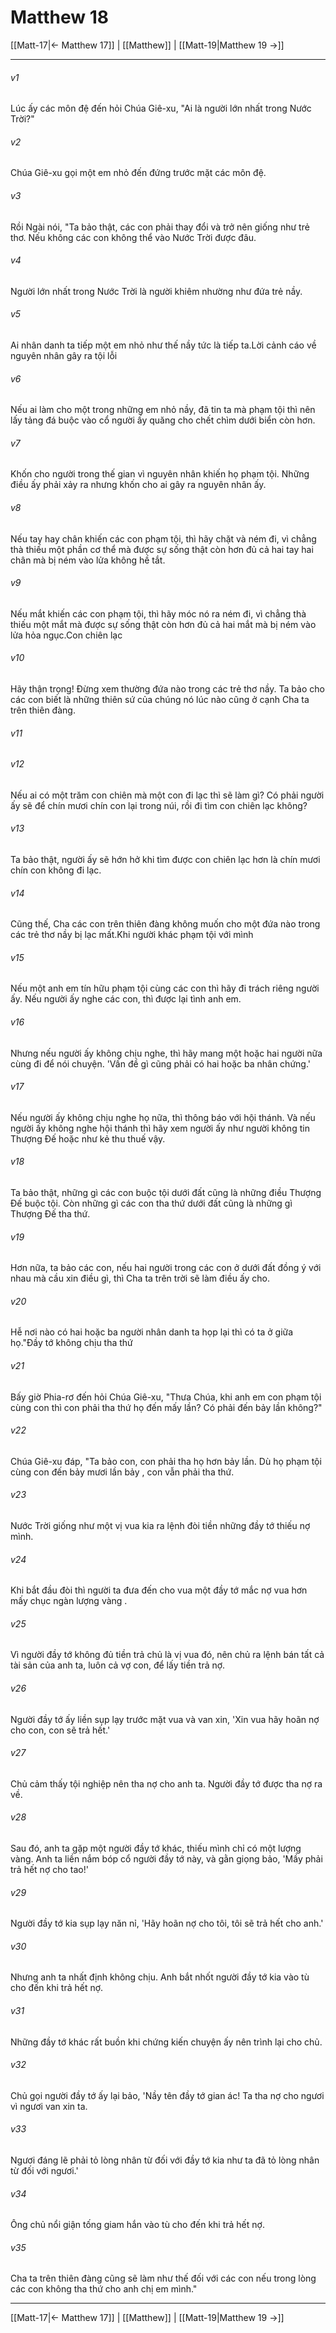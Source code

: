 # Matthew 18

[[Matt-17|← Matthew 17]] | [[Matthew]] | [[Matt-19|Matthew 19 →]]
***



###### v1 
Lúc ấy các môn đệ đến hỏi Chúa Giê-xu, "Ai là người lớn nhất trong Nước Trời?" 

###### v2 
Chúa Giê-xu gọi một em nhỏ đến đứng trước mặt các môn đệ. 

###### v3 
Rồi Ngài nói, "Ta bảo thật, các con phải thay đổi và trở nên giống như trẻ thơ. Nếu không các con không thể vào Nước Trời được đâu. 

###### v4 
Người lớn nhất trong Nước Trời là người khiêm nhường như đứa trẻ nầy. 

###### v5 
Ai nhân danh ta tiếp một em nhỏ như thế nầy tức là tiếp ta.Lời cảnh cáo về nguyên nhân gây ra tội lỗi 

###### v6 
Nếu ai làm cho một trong những em nhỏ nầy, đã tin ta mà phạm tội thì nên lấy tảng đá buộc vào cổ người ấy quăng cho chết chìm dưới biển còn hơn. 

###### v7 
Khốn cho người trong thế gian vì nguyên nhân khiến họ phạm tội. Những điều ấy phải xảy ra nhưng khốn cho ai gây ra nguyên nhân ấy. 

###### v8 
Nếu tay hay chân khiến các con phạm tội, thì hãy chặt và ném đi, vì chẳng thà thiếu một phần cơ thể mà được sự sống thật còn hơn đủ cả hai tay hai chân mà bị ném vào lửa không hề tắt. 

###### v9 
Nếu mắt khiến các con phạm tội, thì hãy móc nó ra ném đi, vì chẳng thà thiếu một mắt mà được sự sống thật còn hơn đủ cả hai mắt mà bị ném vào lửa hỏa ngục.Con chiên lạc 

###### v10 
Hãy thận trọng! Đừng xem thường đứa nào trong các trẻ thơ nầy. Ta bảo cho các con biết là những thiên sứ của chúng nó lúc nào cũng ở cạnh Cha ta trên thiên đàng. 

###### v11 


###### v12 
Nếu ai có một trăm con chiên mà một con đi lạc thì sẽ làm gì? Có phải người ấy sẽ để chín mươi chín con lại trong núi, rồi đi tìm con chiên lạc không? 

###### v13 
Ta bảo thật, người ấy sẽ hớn hở khi tìm được con chiên lạc hơn là chín mươi chín con không đi lạc. 

###### v14 
Cũng thế, Cha các con trên thiên đàng không muốn cho một đứa nào trong các trẻ thơ nầy bị lạc mất.Khi người khác phạm tội với mình 

###### v15 
Nếu một anh em tín hữu phạm tội cùng các con thì hãy đi trách riêng người ấy. Nếu người ấy nghe các con, thì được lại tình anh em. 

###### v16 
Nhưng nếu người ấy không chịu nghe, thì hãy mang một hoặc hai người nữa cùng đi để nói chuyện. 'Vấn đề gì cũng phải có hai hoặc ba nhân chứng.' 

###### v17 
Nếu người ấy không chịu nghe họ nữa, thì thông báo với hội thánh. Và nếu người ấy không nghe hội thánh thì hãy xem người ấy như người không tin Thượng Đế hoặc như kẻ thu thuế vậy. 

###### v18 
Ta bảo thật, những gì các con buộc tội dưới đất cũng là những điều Thượng Đế buộc tội. Còn những gì các con tha thứ dưới đất cũng là những gì Thượng Đế tha thứ. 

###### v19 
Hơn nữa, ta bảo các con, nếu hai người trong các con ở dưới đất đồng ý với nhau mà cầu xin điều gì, thì Cha ta trên trời sẽ làm điều ấy cho. 

###### v20 
Hễ nơi nào có hai hoặc ba người nhân danh ta họp lại thì có ta ở giữa họ."Đầy tớ không chịu tha thứ 

###### v21 
Bấy giờ Phia-rơ đến hỏi Chúa Giê-xu, "Thưa Chúa, khi anh em con phạm tội cùng con thì con phải tha thứ họ đến mấy lần? Có phải đến bảy lần không?" 

###### v22 
Chúa Giê-xu đáp, "Ta bảo con, con phải tha họ hơn bảy lần. Dù họ phạm tội cùng con đến bảy mươi lần bảy , con vẫn phải tha thứ. 

###### v23 
Nước Trời giống như một vị vua kia ra lệnh đòi tiền những đầy tớ thiếu nợ mình. 

###### v24 
Khi bắt đầu đòi thì người ta đưa đến cho vua một đầy tớ mắc nợ vua hơn mấy chục ngàn lượng vàng . 

###### v25 
Vì người đầy tớ không đủ tiền trả chủ là vị vua đó, nên chủ ra lệnh bán tất cả tài sản của anh ta, luôn cả vợ con, để lấy tiền trả nợ. 

###### v26 
Người đầy tớ ấy liền sụp lạy trước mặt vua và van xin, 'Xin vua hãy hoãn nợ cho con, con sẽ trả hết.' 

###### v27 
Chủ cảm thấy tội nghiệp nên tha nợ cho anh ta. Người đầy tớ được tha nợ ra về. 

###### v28 
Sau đó, anh ta gặp một người đầy tớ khác, thiếu mình chỉ có một lượng vàng. Anh ta liền nắm bóp cổ người đầy tớ này, và gằn giọng bảo, 'Mầy phải trả hết nợ cho tao!' 

###### v29 
Người đầy tớ kia sụp lạy năn nỉ, 'Hãy hoãn nợ cho tôi, tôi sẽ trả hết cho anh.' 

###### v30 
Nhưng anh ta nhất định không chịu. Anh bắt nhốt người đầy tớ kia vào tù cho đến khi trả hết nợ. 

###### v31 
Những đầy tớ khác rất buồn khi chứng kiến chuyện ấy nên trình lại cho chủ. 

###### v32 
Chủ gọi người đầy tớ ấy lại bảo, 'Nầy tên đầy tớ gian ác! Ta tha nợ cho ngươi vì ngươi van xin ta. 

###### v33 
Ngươi đáng lẽ phải tỏ lòng nhân từ đối với đầy tớ kia như ta đã tỏ lòng nhân từ đối với ngươi.' 

###### v34 
Ông chủ nổi giận tống giam hắn vào tù cho đến khi trả hết nợ. 

###### v35 
Cha ta trên thiên đàng cũng sẽ làm như thế đối với các con nếu trong lòng các con không tha thứ cho anh chị em mình."

***
[[Matt-17|← Matthew 17]] | [[Matthew]] | [[Matt-19|Matthew 19 →]]
